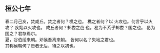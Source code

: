 ## 桓公七年
春二月己亥，焚咸丘。焚之者何？樵之也。 樵之者何？以
火攻也。何言乎以火攻？ 疾始以火攻也。 咸丘者何？邾娄之邑
也。曷为不系乎邾娄？国之也。 曷为国之？君存焉尔。  
夏，谷伯绥来朝。邓侯吾离来朝。 皆何以名？失地之君也。  
其称侯朝何？贵者无后，待之以初也。  

